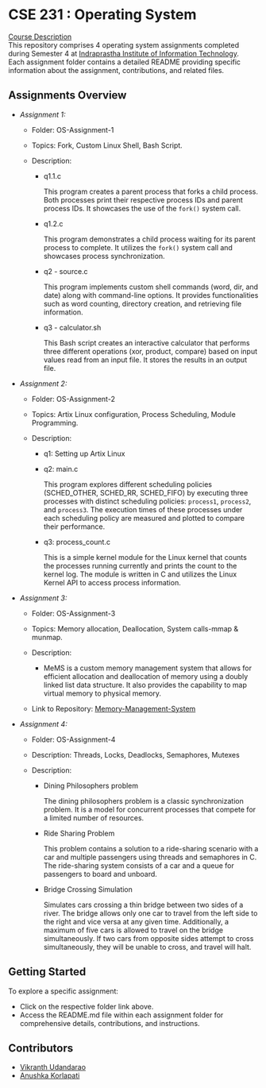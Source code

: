 # CSE 231 : Operating System

[Course Description](https://techtree.iiitd.edu.in/viewDescription/filename?=CSE231)
\
This repository comprises 4 operating system assignments completed during Semester 4 at <a href="https://iiitd.ac.in/">Indraprastha Institute of Information Technology</a>.
\
Each assignment folder contains a detailed README providing specific information about the assignment, contributions, and related files.

## Assignments Overview

- *Assignment 1:*
  - Folder: OS-Assignment-1
  - Topics: Fork, Custom Linux Shell, Bash Script.
  - Description: 

    - q1.1.c

      This program creates a parent process that forks a child process. Both processes print their respective process IDs and parent process IDs. It showcases the use of the `fork()` system call.

    - q1.2.c

      This program demonstrates a child process waiting for its parent process to complete. It utilizes the `fork()` system call and showcases process synchronization.

    - q2 - source.c

      This program implements custom shell commands (word, dir, and date) along with command-line options. It provides functionalities such as word counting, directory creation, and retrieving file information.

    - q3 - calculator.sh

      This Bash script creates an interactive calculator that performs three different operations (xor, product, compare) based on input values read from an input file. It stores the results in an output file.

- *Assignment 2:*
  - Folder: OS-Assignment-2
  - Topics: Artix Linux configuration, Process Scheduling, Module Programming.
  - Description: 

    - q1: Setting up Artix Linux

    - q2: main.c
      
      This program explores different scheduling policies (SCHED_OTHER, SCHED_RR, SCHED_FIFO) by executing three processes with distinct scheduling policies: <code>process1</code>, <code>process2</code>, and <code>process3</code>. The execution times of these processes under each scheduling policy are measured and plotted to compare their performance.</p>

    - q3: process_count.c

      This is a simple kernel module for the Linux kernel that counts the processes running currently and prints the count to the kernel log. The module is written in C and utilizes the Linux Kernel API to access process information.


- *Assignment 3:*
  - Folder: OS-Assignment-3
  - Topics: Memory allocation, Deallocation, System calls-mmap &  munmap.

  - Description:
    
    - MeMS is a custom memory management system that allows for efficient allocation and deallocation of memory using a doubly linked list data structure. It also provides the capability to map virtual memory to physical memory.

  - Link to Repository: [Memory-Management-System](https://github.com/Vikranth3140/Memory-Management-System.git)


- *Assignment 4:*
  - Folder: OS-Assignment-4
  - Description: Threads, Locks, Deadlocks, Semaphores, Mutexes
  - Description: 

    - Dining Philosophers problem

      The dining philosophers problem is a classic synchronization problem. It is a model for concurrent processes that compete for a limited number of resources.

    - Ride Sharing Problem 

      This problem contains a solution to a ride-sharing scenario with a car and multiple passengers using threads and semaphores in C. The ride-sharing system consists of a car and a queue for passengers to board and unboard.

    - Bridge Crossing Simulation

      Simulates cars crossing a thin bridge between two sides of a river. The bridge allows only one car to travel from the left side to the right and vice versa at any given time. Additionally, a maximum of five cars is allowed to travel on the bridge simultaneously. If two cars from opposite sides attempt to cross simultaneously, they will be unable to cross, and travel will halt.

## Getting Started

To explore a specific assignment:
- Click on the respective folder link above.
- Access the README.md file within each assignment folder for comprehensive details, contributions, and instructions.

## Contributors

- [Vikranth Udandarao](https://github.com/Vikranth3140/)
- [Anushka Korlapati](https://github.com/anushka-korlapati/)
